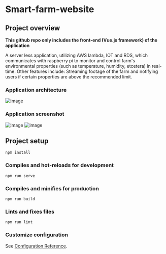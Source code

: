 # Smart-farm-website

## Project overview

**This github repo  only includes the front-end (Vue.js framework) of the application**

A server less application, utilizing AWS lambda, IOT and RDS, which communicates with raspberry pi to monitor and control farm's environmental properties (such as temperature, humidity, etcetera) in real-time. Other features include: Streaming footage of the farm and notifying users if certain properties are above the recommended limit. 

### Application architecture

![image](https://user-images.githubusercontent.com/42161058/115119608-87314100-9fd3-11eb-8abd-8783fa85c1fc.png)


### Application screenshot  

![image](https://user-images.githubusercontent.com/42161058/115119366-30773780-9fd2-11eb-907c-bc2b774b75bb.png)
![image](https://user-images.githubusercontent.com/42161058/115119550-20ac2300-9fd3-11eb-9380-956e629122b2.png)


## Project setup
```
npm install
```

### Compiles and hot-reloads for development
```
npm run serve
```

### Compiles and minifies for production
```
npm run build
```

### Lints and fixes files
```
npm run lint
```

### Customize configuration
See [Configuration Reference](https://cli.vuejs.org/config/).
